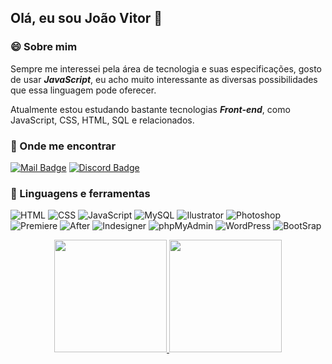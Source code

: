 ## Olá, eu sou João Vitor 👾

### 😄 Sobre mim

Sempre me interessei pela área de tecnologia e suas especificações, gosto de usar **_JavaScript_**, eu acho muito interessante as diversas possibilidades que essa linguagem pode oferecer. 

Atualmente estou estudando bastante tecnologias **_Front-end_**, como JavaScript, CSS, HTML, SQL e relacionados.

### 🔎 Onde me encontrar

[![Mail Badge](https://img.shields.io/badge/_jv0488598@gmail.com_-b1295b?style=flat-square&labelColor=b1295b&logo=gmail&logoColor=fff)](mailto:jv0488598@gmail.com)
[![Discord Badge](https://img.shields.io/badge/_jootave_-b1295b?style=flat-square&labelColor=b1295b&logo=discord&logoColor=fff)](https://discordapp.com/users/399906363486240770/)

### 🚀 Linguagens e ferramentas

![HTML](https://img.shields.io/badge/-HTML-E34F26?style=flat-square&logo=HTML5&logoColor=white)
![CSS](https://img.shields.io/badge/-CSS-1572B6?style=flat-square&logo=css3&logoColor=white)
![JavaScript](https://img.shields.io/badge/-JavaScript-F7DF1E?style=flat-square&logo=Javascript&logoColor=black)
![MySQL](https://img.shields.io/badge/-MySQL-4479A1?style=flat-square&logo=MySQL&logoColor=white)
![Ilustrator](https://img.shields.io/badge/-AdobeIllustrator-FF9A00?style=flat-square&logo=adobeillustrator&logoColor=white)
![Photoshop](https://img.shields.io/badge/-AdobePhotoshop-31A8FF?style=flat-square&logo=adobephotoshop&logoColor=white)
![Premiere](https://img.shields.io/badge/-AdobePremierepro-9999FF?style=flat-square&logo=adobepremierepro&logoColor=white)
![After](https://img.shields.io/badge/-AdobeAfterEffects-9999FF?style=flat-square&logo=adobeaftereffects&logoColor=white)
![Indesigner](https://img.shields.io/badge/-AdobeIndesign-FF3366?style=flat-square&logo=adobeindesign&logoColor=white)
![phpMyAdmin](https://img.shields.io/badge/-phpMyAdmin-6C78AF?style=flat-square&logo=phpmyadmin&logoColor=white)
![WordPress](https://img.shields.io/badge/-WordPress-21759B?style=flat-square&logo=wordpress&logoColor=white)
![BootSrap](https://img.shields.io/badge/-BootStrap-7952B3?style=flat-square&logo=bootstrap&logoColor=white)




<div align="center">
  <a href="https://github.com/joaovitorkc">
  <img height="180em" src="https://github-readme-stats.vercel.app/api?username=joaovitorkc&show_icons=true&theme=radical&include_all_commits=true&count_private=true"/>
  <img height="180em" src="https://github-readme-stats.vercel.app/api/top-langs/?username=joaovitorkc&layout=compact&langs_count=7&theme=radical"/>
</div>


